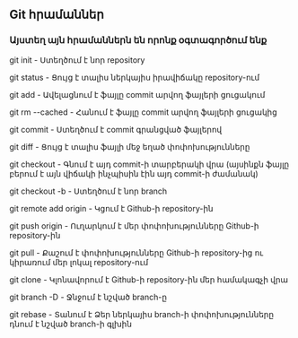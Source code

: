 ## Git հրամաններ
### Այստեղ այն հրամաններն են որոնք օգտագործում ենք

git init - Ստեղծում է նոր repository

git status - Ցույց է տալիս ներկայիս իրավիճակը repository-ում

git add <file> - Ավելացնում է ֆայլը commit արվող ֆայլերի ցուցակում

git rm --cached <file> - Հանում է ֆայլը commit արվող ֆայլերի ցուցակից

git commit - Ստեղծում է commit գրանցված ֆայլերով

git diff <file> - Ցույց է տալիս ֆայլի մեջ եղած փոփոխությունները

git checkout <commit-code> - Գնում է այդ commit-ի տարբերակի վրա (այսինքն ֆայլը բերում է այն վիճակի ինչպիսին էին այդ commit-ի ժամանակ)
  
git checkout -b <new-branch-name> - Ստեղծում է նոր branch

git remote add origin <github-repo-address> - Կցում է Github-ի repository-ին

git push origin <branch-name> - Ուղարկում է մեր փոփոխությունները Github-ի repository-ին

git pull - Քաշում է փոփոխությունները Github-ի repository-ից ու կիրառում մեր լոկալ repository-ում

git clone - Կլոնավորում է Github-ի repository-ին մեր համակագչի վրա

git branch -D <branch-name> - Ջնջում է նշված branch-ը

git rebase <branch-name> - Տանում է Ձեր ներկայիս branch-ի փոփոխությունները դնում է նշված branch-ի գլխին
